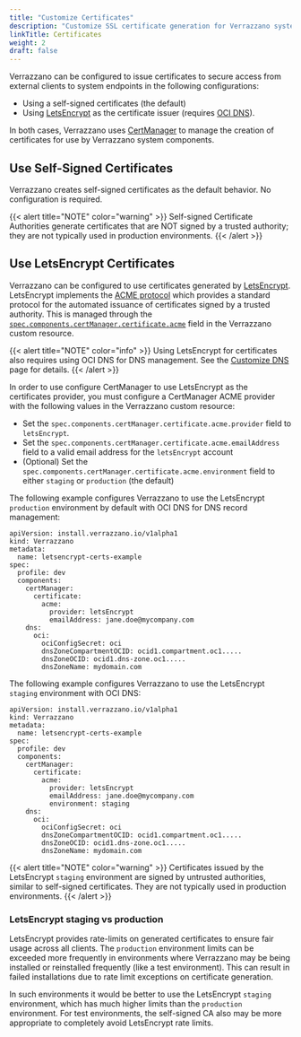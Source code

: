 ```yaml
---
title: "Customize Certificates"
description: "Customize SSL certificate generation for Verrazzano system endpoints"
linkTitle: Certificates
weight: 2
draft: false
---
```


Verrazzano can be configured to issue certificates to secure access from external clients to system endpoints in
the following configurations:

* Using a self-signed certificates (the default) 
* Using [LetsEncrypt](https://letsencrypt.org/) as the certificate issuer (requires [OCI DNS](https://docs.cloud.oracle.com/en-us/iaas/Content/DNS/Concepts/dnszonemanagement.htm)).

In both cases, Verrazzano uses [CertManager](https://cert-manager.io/) to 
manage the creation of certificates for use by Verrazzano system components.

## Use Self-Signed Certificates

Verrazzano creates self-signed certificates as the default behavior.  No configuration is required.

{{< alert title="NOTE" color="warning" >}}
Self-signed Certificate Authorities generate certificates that are NOT signed by a trusted authority; they are not typically used in production environments.
{{< /alert >}}

## Use LetsEncrypt Certificates

Verrazzano can be configured to use certificates generated by [LetsEncrypt](https://letsencrypt.org/).  LetsEncrypt
implements the [ACME protocol](https://tools.ietf.org/html/rfc8555) which provides a standard protocol for the 
automated issuance of certificates signed by a trusted authority.  This is managed through the 
[`spec.components.certManager.certificate.acme`](/docs/reference/api/verrazzano/verrazzano#acme) 
field in the Verrazzano custom resource.

{{< alert title="NOTE" color="info" >}}
Using LetsEncrypt for certificates also requires using OCI DNS for DNS management.
See the [Customize DNS](/docs/setup/install/customizing/dns/) page for details.
{{< /alert >}}

In order to use configure CertManager to use LetsEncrypt as the certificates provider, you must configure a CertManager 
ACME provider with the following values in the Verrazzano custom resource:

* Set the `spec.components.certManager.certificate.acme.provider` field to `letsEncrypt`.
* Set the `spec.components.certManager.certificate.acme.emailAddress` field to a valid email address for the `letsEncrypt` account
* (Optional) Set the `spec.components.certManager.certificate.acme.environment` field to either `staging` or `production` (the default)

The following example configures Verrazzano to use the LetsEncrypt `production` environment by default with OCI DNS 
for DNS record management:

```
apiVersion: install.verrazzano.io/v1alpha1
kind: Verrazzano
metadata:
  name: letsencrypt-certs-example
spec:
  profile: dev
  components:
    certManager:
      certificate:
        acme:
          provider: letsEncrypt
          emailAddress: jane.doe@mycompany.com
    dns:
      oci:
        ociConfigSecret: oci
        dnsZoneCompartmentOCID: ocid1.compartment.oc1.....
        dnsZoneOCID: ocid1.dns-zone.oc1.....
        dnsZoneName: mydomain.com
```

The following example configures Verrazzano to use the LetsEncrypt `staging` environment with OCI DNS:

```
apiVersion: install.verrazzano.io/v1alpha1
kind: Verrazzano
metadata:
  name: letsencrypt-certs-example
spec:
  profile: dev
  components:
    certManager:
      certificate:
        acme:
          provider: letsEncrypt
          emailAddress: jane.doe@mycompany.com
          environment: staging
    dns:
      oci:
        ociConfigSecret: oci
        dnsZoneCompartmentOCID: ocid1.compartment.oc1.....
        dnsZoneOCID: ocid1.dns-zone.oc1.....
        dnsZoneName: mydomain.com
```

{{< alert title="NOTE" color="warning" >}}
Certificates issued by the LetsEncrypt `staging` environment are signed by untrusted authorities, similar to 
self-signed certificates.  They are not typically used in production environments.
{{< /alert >}}

### LetsEncrypt staging vs production

LetsEncrypt provides rate-limits on generated certificates to ensure fair usage across all clients.  The 
`production` environment limits can be exceeded more frequently in environments where Verrazzano may be being 
installed or reinstalled frequently (like a test environment).  This can result in failed installations due to 
rate limit exceptions on certificate generation. 

In such environments it would be better to use the LetsEncrypt `staging` environment, which has much higher limits
than the `production` environment.  For test environments, the self-signed CA also may be more appropriate to completely
avoid LetsEncrypt rate limits.
